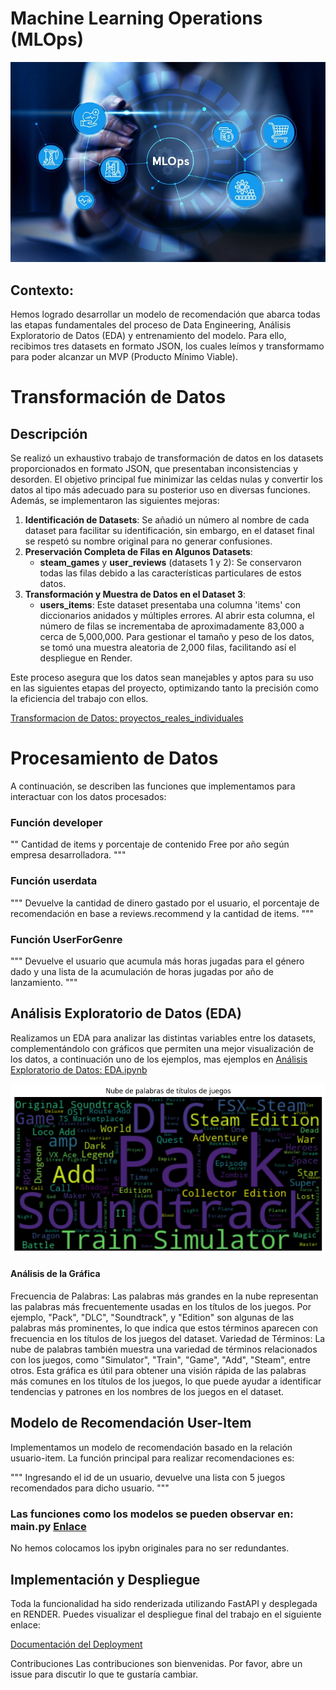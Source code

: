 # Machine Learning Operations (MLOps)

![MLOps](1704994327715.png)


## Contexto:
Hemos logrado desarrollar un modelo de recomendación que abarca todas las etapas fundamentales del proceso de Data Engineering, Análisis Exploratorio de Datos (EDA) y entrenamiento del modelo. Para ello, recibimos tres datasets en formato JSON, los cuales leímos y transformamo para poder alcanzar un MVP (Producto Mínimo Viable).

# Transformación de Datos

## Descripción

Se realizó un exhaustivo trabajo de transformación de datos en los datasets proporcionados en formato JSON, que presentaban inconsistencias y desorden. El objetivo principal fue minimizar las celdas nulas y convertir los datos al tipo más adecuado para su posterior uso en diversas funciones. Además, se implementaron las siguientes mejoras:

1. **Identificación de Datasets**: Se añadió un número al nombre de cada dataset para facilitar su identificación, sin embargo, en el dataset final se respetó su nombre original para no generar confusiones.
2. **Preservación Completa de Filas en Algunos Datasets**:
    - **steam_games** y **user_reviews** (datasets 1 y 2): Se conservaron todas las filas debido a las características particulares de estos datos.
3. **Transformación y Muestra de Datos en el Dataset 3**:
    - **users_items**: Este dataset presentaba una columna 'items' con diccionarios anidados y múltiples errores. Al abrir esta columna, el número de filas se incrementaba de aproximadamente 83,000 a cerca de 5,000,000. Para gestionar el tamaño y peso de los datos, se tomó una muestra aleatoria de 2,000 filas, facilitando así el despliegue en Render.

Este proceso asegura que los datos sean manejables y aptos para su uso en las siguientes etapas del proyecto, optimizando tanto la precisión como la eficiencia del trabajo con ellos.

[Transformacion de Datos: proyectos_reales_individuales](proyectos_reales_individuales)

# Procesamiento de Datos
A continuación, se describen las funciones que implementamos para interactuar con los datos procesados:

### Función developer

""
    Cantidad de items y porcentaje de contenido Free por año según empresa desarrolladora.
    """
### Función userdata

"""
    Devuelve la cantidad de dinero gastado por el usuario, el porcentaje de recomendación 
    en base a reviews.recommend y la cantidad de items.
    """

### Función UserForGenre

"""
    Devuelve el usuario que acumula más horas jugadas para el género dado y una lista de 
    la acumulación de horas jugadas por año de lanzamiento.
    """

 ## Análisis Exploratorio de Datos (EDA)
Realizamos un EDA para analizar las distintas variables entre los datasets, complementándolo con gráficos que permiten una mejor visualización de los datos, a continuación uno de los ejemplos, mas ejemplos en [Análisis Exploratorio de Datos: EDA.ipynb](EDA.ipynb)

![Nube de palabras](nube%20de%20palabras.png)

#### Análisis de la Gráfica
Frecuencia de Palabras: Las palabras más grandes en la nube representan las palabras más frecuentemente usadas en los títulos de los juegos. Por ejemplo, "Pack", "DLC", "Soundtrack", y "Edition" son algunas de las palabras más prominentes, lo que indica que estos términos aparecen con frecuencia en los títulos de los juegos del dataset.
Variedad de Términos: La nube de palabras también muestra una variedad de términos relacionados con los juegos, como "Simulator", "Train", "Game", "Add", "Steam", entre otros.
Esta gráfica es útil para obtener una visión rápida de las palabras más comunes en los títulos de los juegos, lo que puede ayudar a identificar tendencias y patrones en los nombres de los juegos en el dataset.

## Modelo de Recomendación User-Item
Implementamos un modelo de recomendación basado en la relación usuario-item. La función principal para realizar recomendaciones es:

   """
    Ingresando el id de un usuario, devuelve una lista con 5 juegos recomendados para dicho usuario.
    """
### Las funciones como los modelos se pueden observar en: main.py [Enlace](main.py)
No hemos colocamos los ipybn originales para no ser redundantes.


## Implementación y Despliegue
Toda la funcionalidad ha sido renderizada utilizando FastAPI y desplegada en RENDER. Puedes visualizar el despliegue final del trabajo en el siguiente enlace:

[Documentación del Deployment](https://ml-1-icy1.onrender.com/docs#/default/user_for_genre_userforgenre_get)

Contribuciones
Las contribuciones son bienvenidas. Por favor, abre un issue para discutir lo que te gustaría cambiar.

